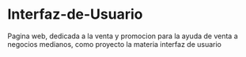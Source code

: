 # Interfaz-de-Usuario
Pagina web, dedicada a la venta y promocion para la ayuda de venta a negocios medianos, como proyecto la materia interfaz de usuario
